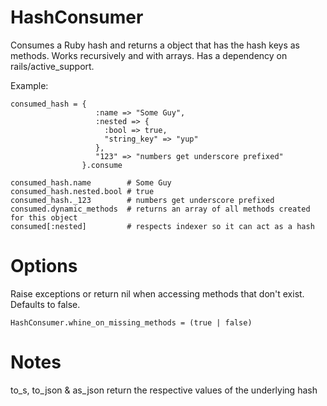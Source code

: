 # HashConsumer

Consumes a Ruby hash and returns a object that has the hash keys as methods.  Works recursively and with arrays.
Has a dependency on rails/active_support.

Example:

    consumed_hash = {
                       :name => "Some Guy", 
                       :nested => { 
                         :bool => true, 
                         "string_key" => "yup"
                       }, 
                       "123" => "numbers get underscore prefixed" 
                    }.consume

    consumed_hash.name        # Some Guy
    consumed_hash.nested.bool # true
    consumed_hash._123        # numbers get underscore prefixed
    consumed.dynamic_methods  # returns an array of all methods created for this object
    consumed[:nested]         # respects indexer so it can act as a hash

# Options
  
  Raise exceptions or return nil when accessing methods that don't exist.  Defaults to false.

    HashConsumer.whine_on_missing_methods = (true | false)    

# Notes
  
  to_s, to_json & as_json return the respective values of the underlying hash